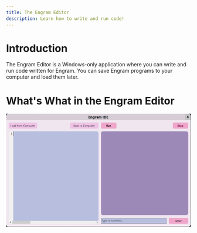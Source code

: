 ```yaml
---
title: The Engram Editor
description: Learn how to write and run code!
---
```


# Introduction
The Engram Editor is a Windows-only application where you can write and run code written for Engram. You can save Engram programs to your computer and load them later.

# What's What in the Engram Editor
![Editor](images/IDE.jpg)
